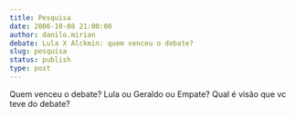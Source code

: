 ```yaml
---
title: Pesquisa
date: 2006-10-08 21:00:00
author: danilo.mirian
debate: Lula X Alckmin: quem venceu o debate?
slug: pesquisa
status: publish 
type: post
---
```


Quem venceu o debate? Lula ou Geraldo ou Empate? Qual é visão que vc teve do debate?

